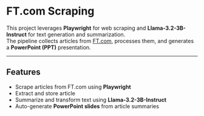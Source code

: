 # FT.com Scraping

This project leverages **Playwright** for web scraping and **Llama-3.2-3B-Instruct** for text generation and summarization.  
The pipeline collects articles from [FT.com](https://www.ft.com), processes them, and generates a **PowerPoint (PPT)** presentation.

---

## Features
- Scrape articles from FT.com using **Playwright**  
- Extract and store article
- Summarize and transform text using **Llama-3.2-3B-Instruct**  
- Auto-generate **PowerPoint slides** from article summaries 